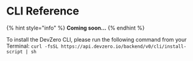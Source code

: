 # CLI Reference

{% hint style="info" %}
**Coming soon...**
{% endhint %}

To install the DevZero CLI, please run the following command from your Terminal: `curl -fsSL https://api.devzero.io/backend/v0/cli/install-script | sh`
